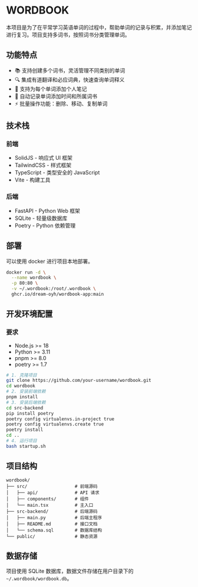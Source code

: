 # WORDBOOK

本项目是为了在平常学习英语单词的过程中，帮助单词的记录与积累，并添加笔记进行复习。项目支持多词书，按照词书分类管理单词。

## 功能特点

- 📚 支持创建多个词书，灵活管理不同类别的单词
- 🔍 集成有道翻译和必应词典，快速查询单词释义
- 📝 支持为每个单词添加个人笔记
- 🔄 自动记录单词添加时间和所属词书
- ⚡ 批量操作功能：删除、移动、复制单词

## 技术栈

### 前端

- SolidJS - 响应式 UI 框架
- TailwindCSS - 样式框架
- TypeScript - 类型安全的 JavaScript
- Vite - 构建工具

### 后端

- FastAPI - Python Web 框架
- SQLite - 轻量级数据库
- Poetry - Python 依赖管理

## 部署

可以使用 docker 进行项目本地部署。

```sh
docker run -d \
  --name wordbook \
  -p 80:80 \
  -v ~/.wordbook:/root/.wordbook \
  ghcr.io/dream-oyh/wordbook-app:main
```

## 开发环境配置

### 要求

- Node.js >= 18
- Python >= 3.11
- pnpm >= 8.0
- poetry >= 1.7

```bash
# 1. 克隆项目
git clone https://github.com/your-username/wordbook.git
cd wordbook
# 2. 安装前端依赖
pnpm install
# 3. 安装后端依赖
cd src-backend
pip install poetry
poetry config virtualenvs.in-project true
poetry config virtualenvs.create true
poetry install
cd ..
# 4. 运行项目
bash startup.sh
```

## 项目结构

```
wordbook/
├── src/                  # 前端源码
│   ├── api/              # API 请求
│   ├── components/       # 组件
│   └── main.tsx          # 主入口
├── src-backend/          # 后端源码
│   ├── main.py           # 后端主程序
│   ├── README.md         # 接口文档
│   └── schema.sql        # 数据库结构
└── public/               # 静态资源
```

## 数据存储

项目使用 SQLite 数据库，数据文件存储在用户目录下的 `~/.wordbook/wordbook.db`。
